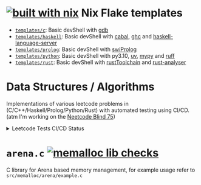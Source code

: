 # [![built with nix](https://builtwithnix.org/badge.svg)](https://builtwithnix.org) Nix Flake templates
* [`templates/c`](../templates/c/flake.nix): Basic devShell with [gdb](https://sourceware.org/gdb/)
* [`templates/haskell`](../templates/haskell/flake.nix): Basic devShell with [cabal](https://www.haskell.org/cabal/), [ghc](https://www.haskell.org/ghc/) and [haskell-language-server](https://wiki.haskell.org/Haskell-language-server)
* [`templates/prolog`](../templates/prolog/flake.nix): Basic devShell with [swiProlog](https://www.swi-prolog.org/)
* [`templates/python`](../templates/python/flake.nix): Basic devShell with py3.10, [uv](https://github.com/astral-sh/uv), [mypy](https://github.com/python/mypy) and [ruff](https://github.com/astral-sh/ruff)
* [`templates/rust`](../templates/rust/flake.nix): Basic devShell with [rustToolchain](https://rust-lang.github.io/rustup/concepts/toolchains.html) and [rust-analyser](https://rust-analyzer.github.io/)

# Data Structures / Algorithms
Implementations of various leetcode problems in (C/C++/Haskell/Prolog/Python/Rust) with automated testing using CI/CD. (atm I'm working on the [Neetcode Blind 75](https://neetcode.io/practice))

<details>
<summary>Leetcode Tests CI/CD Status</summary>
<br>

[![Leetcode C/C++ Tests](https://github.com/SauravMaheshkar/playground/actions/workflows/leetcode-c-tests.yml/badge.svg)](https://github.com/SauravMaheshkar/playground/actions/workflows/leetcode-c-tests.yml) [![Leetcode Prolog Tests](https://github.com/SauravMaheshkar/playground/actions/workflows/leetcode-prolog-tests.yml/badge.svg)](https://github.com/SauravMaheshkar/playground/actions/workflows/leetcode-prolog-tests.yml) [![Leetcode Python Tests](https://github.com/SauravMaheshkar/playground/actions/workflows/leetcode-python-tests.yml/badge.svg)](https://github.com/SauravMaheshkar/playground/actions/workflows/leetcode-python-tests.yml) [![Leetcode Rust Tests](https://github.com/SauravMaheshkar/playground/actions/workflows/leetcode-rust-tests.yml/badge.svg)](https://github.com/SauravMaheshkar/playground/actions/workflows/leetcode-rust-tests.yml) [![Leetcode Haskell Tests](https://github.com/SauravMaheshkar/playground/actions/workflows/leetcode-haskell-tests.yml/badge.svg)](https://github.com/SauravMaheshkar/playground/actions/workflows/leetcode-haskell-tests.yml)
</details>

# `arena.c` [![memalloc lib checks](https://github.com/SauravMaheshkar/playground/actions/workflows/memalloc.yml/badge.svg)](https://github.com/SauravMaheshkar/playground/actions/workflows/memalloc.yml)
C library for Arena based memory management, for example usage refer to `src/memalloc/arena/example.c`
